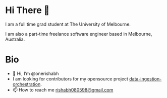 # Hi There 👋

I am a full time grad student at The University of Melbourne.

I am also a part-time freelance software engineer based in Melbourne, Australia. 

# Bio
- 👋 Hi, I’m @onerishabh
- I am looking for contributors for my opensource project [data-ingestion-orchestration](https://github.com/onerishabh/data-ingestion-orchestration/tree/v1.0.0). 
- 📫 How to reach me rishabh080598@gmail.com

<!---
onerishabh/onerishabh is a ✨ special ✨ repository because its `README.md` (this file) appears on your GitHub profile.
You can click the Preview link to take a look at your changes.
--->
